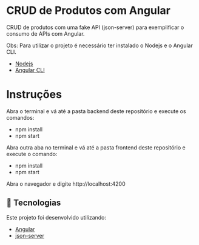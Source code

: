 # CRUD de Produtos com Angular
CRUD de produtos com uma fake API (json-server) para exemplificar o consumo de APIs com Angular.

Obs: Para utilizar o projeto é necessário ter instalado o Nodejs e o Angular CLI.
- [Nodejs](https://nodejs.org/en/)
- [Angular CLI](https://cli.angular.io/)

# Instruções
Abra o terminal e vá até a pasta backend deste repositório e execute os comandos:
- npm install
- npm start

Abra outra aba no terminal e vá até a pasta frontend deste repositório e execute o comando:
- npm install
- npm start

Abra o navegador e digite http://localhost:4200

## :rocket: Tecnologias

Este projeto foi desenvolvido utilizando:
- [Angular](https://angular.io/)
- [json-server](https://github.com/typicode/json-server)